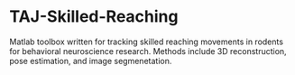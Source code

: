 # TAJ-Skilled-Reaching
Matlab toolbox written for tracking skilled reaching movements in rodents for behavioral neuroscience research. Methods include 3D reconstruction, pose estimation, and image segmenetation. 

